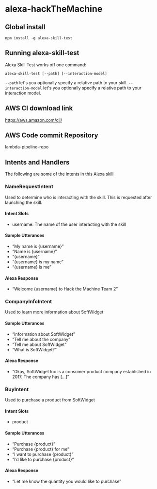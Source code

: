 # alexa-hackTheMachine
## Global install 
`npm install -g alexa-skill-test`

## Running alexa-skill-test
Alexa Skill Test works off one command:

`alexa-skill-test [--path] [--interaction-model]`

`--path` let's you optionally specify a relative path to your skill. `--interaction-model` let's you optionally specify a relative path to your interaction model.

## AWS CI download link
https://aws.amazon.com/cli/

## AWS Code commit Repository
lambda-pipeline-repo

## Intents and Handlers
The following are some of the intents in this Alexa skill

### NameRequestIntent
Used to determine who is interacting with the skill. This is requested after launching the skill.

#### Intent Slots
* username: The name of the user interacting with the skill

#### Sample Utterances
* “My name is {username}”
* “Name is {username}”
* “{username}”
* “{username} is my name”
* “{username} is me”

#### Alexa Response
* “Welcome {username} to Hack the Machine Team 2”

### CompanyInfoIntent
Used to learn more information about SoftWidget

#### Sample Utterances
* “Information about SoftWidget”
* “Tell me about the company”
* “Tell me about SoftWidget”
* “What is SoftWidget?”
#### Alexa Response
* “Okay, SoftWidget Inc is a consumer product company established in 2017. The company has […]”

### BuyIntent
Used to purchase a product from SoftWidget

#### Intent Slots
* product

#### Sample Utterances
* “Purchase {product}”
* “Purchase {product} for me”
* “I want to purchase {product}”
* “I’d like to purchase {product}”

#### Alexa Response
* “Let me know the quantity you would like to purchase”
